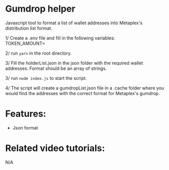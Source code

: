 # Gumdrop helper
Javascript tool to format a list of wallet addresses into Metaplex's distribution list format.

1/ Create a .env file and fill in the following variables:  
TOKEN_AMOUNT=<NUMBER>  

2/ run `yarn` in the root directory.

3/ Fill the holderList.json in the json folder with the required wallet addresses. Format should be an array of strings.

3/ run `node index.js` to start the script.

4/ The script will create a gumdropList.json file in a .cache folder where you would find the addresses with the correct format for Metaplex's gumdrop.

# Features:  
- Json format

# Related video tutorials:  
N/A
